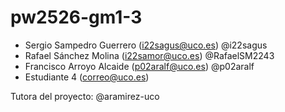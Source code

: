 # pw2526-gm1-3

- Sergio Sampedro Guerrero (i22sagus@uco.es) @i22sagus
- Rafael Sánchez Molina (i22samor@uco.es) @RafaelSM2243
- Francisco Arroyo Alcaide (p02aralf@uco.es) @p02aralf
- Estudiante 4 (correo@uco.es)

Tutora del proyecto: @aramirez-uco
